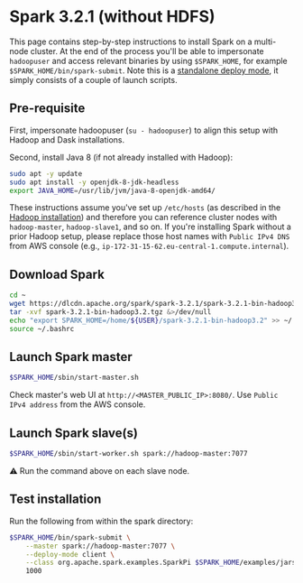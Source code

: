 # Spark 3.2.1 (without HDFS)

This page contains step-by-step instructions to install Spark on a multi-node cluster.
At the end of the process you'll be able to impersonate `hadoopuser` and access relevant binaries by using `$SPARK_HOME`, for example `$SPARK_HOME/bin/spark-submit`.
Note this is a [standalone deploy mode](https://spark.apache.org/docs/latest/spark-standalone.html
), it simply consists of a couple of launch scripts.

## Pre-requisite

First, impersonate hadoopuser (`su - hadoopuser`) to align this setup with Hadoop and Dask installations.

Second, install Java 8 (if not already installed with Hadoop):

```bash
sudo apt -y update
sudo apt install -y openjdk-8-jdk-headless
export JAVA_HOME=/usr/lib/jvm/java-8-openjdk-amd64/
```

These instructions assume you've set up `/etc/hosts` (as described in the [Hadoop installation](./HADOOP.md)) and therefore you can reference cluster nodes with `hadoop-master`, `hadoop-slave1`, and so on.
If you're installing Spark without a prior Hadoop setup, please replace those host names with `Public IPv4 DNS` from AWS console (e.g., `ip-172-31-15-62.eu-central-1.compute.internal`).

## Download Spark

```bash
cd ~
wget https://dlcdn.apache.org/spark/spark-3.2.1/spark-3.2.1-bin-hadoop3.2.tgz
tar -xvf spark-3.2.1-bin-hadoop3.2.tgz &>/dev/null
echo "export SPARK_HOME=/home/${USER}/spark-3.2.1-bin-hadoop3.2" >> ~/.bashrc
source ~/.bashrc
```

## Launch Spark master

```bash
$SPARK_HOME/sbin/start-master.sh
```

Check master's web UI at `http://<MASTER_PUBLIC_IP>:8080/`. Use `Public IPv4 address` from the AWS console.


## Launch Spark slave(s)

```bash
$SPARK_HOME/sbin/start-worker.sh spark://hadoop-master:7077
```

:warning: Run the command above on each slave node.

## Test installation

Run the following from within the spark directory:

```bash
$SPARK_HOME/bin/spark-submit \
    --master spark://hadoop-master:7077 \
    --deploy-mode client \
    --class org.apache.spark.examples.SparkPi $SPARK_HOME/examples/jars/spark-examples_2.12-3.2.1.jar \
    1000
```
